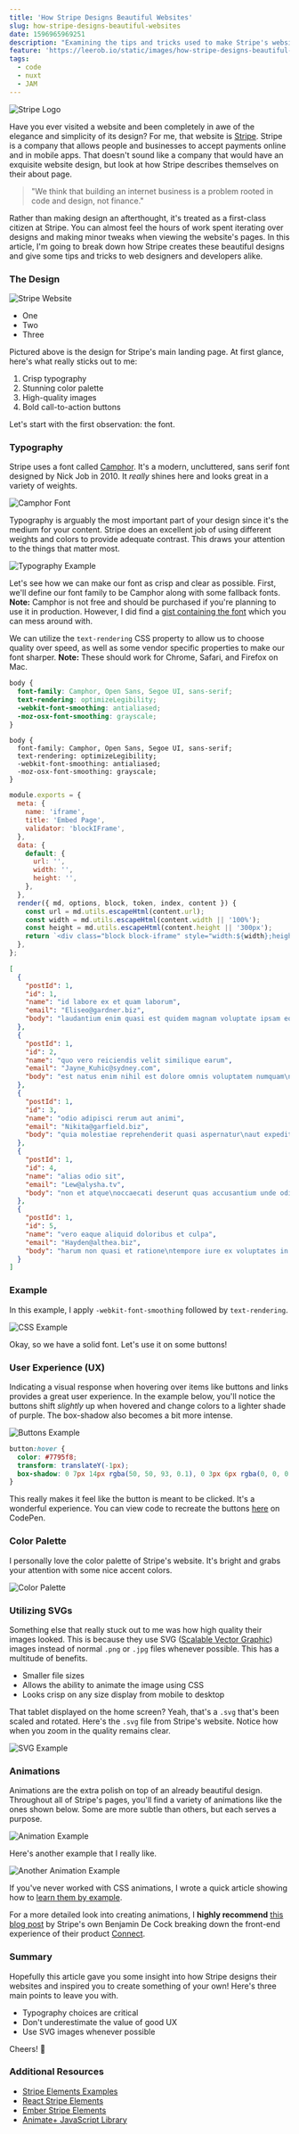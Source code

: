 ```yaml
---
title: 'How Stripe Designs Beautiful Websites'
slug: how-stripe-designs-beautiful-websites
date: 1596965969251
description: "Examining the tips and tricks used to make Stripe's website design a notch above the rest."
feature: 'https://leerob.io/static/images/how-stripe-designs-beautiful-websites/banner.png'
tags:
  - code
  - nuxt
  - JAM
---
```


![Stripe Logo](https://leerob.io/static/images/how-stripe-designs-beautiful-websites/banner.png)

Have you ever visited a website and been completely in awe of the elegance and simplicity of its design? For me, that website is [Stripe](https://stripe.com/). Stripe is a company that allows people and businesses to accept payments online and in mobile apps. That doesn't sound like a company that would have an exquisite website design, but look at how Stripe describes themselves on their about page.

> "We think that building an internet business is a problem rooted in code and design, not finance."

Rather than making design an afterthought, it's treated as a first-class citizen at Stripe. You can almost feel the hours of work spent iterating over designs and making minor tweaks when viewing the website's pages. In this article, I'm going to break down how Stripe creates these beautiful designs and give some tips and tricks to web designers and developers alike.

### The Design

![Stripe Website](https://leerob.io/static/images/how-stripe-designs-beautiful-websites/website.png)

- One
- Two
- Three

Pictured above is the design for Stripe's main landing page. At first glance, here's what really sticks out to me:

1.  Crisp typography
2.  Stunning color palette
3.  High-quality images
4.  Bold call-to-action buttons

Let's start with the first observation: the font.

### Typography

Stripe uses a font called [Camphor](https://www.fontshop.com/families/camphor). It's a modern, uncluttered, sans serif font designed by Nick Job in 2010. It _really_ shines here and looks great in a variety of weights.

![Camphor Font](https://leerob.io/static/images/how-stripe-designs-beautiful-websites/camphor.png)

Typography is arguably the most important part of your design since it's the medium for your content. Stripe does an excellent job of using different weights and colors to provide adequate contrast. This draws your attention to the things that matter most.

![Typography Example](https://leerob.io/static/images/how-stripe-designs-beautiful-websites/typography.png)

Let's see how we can make our font as crisp and clear as possible. First, we'll define our font family to be Camphor along with some fallback fonts. **Note:** Camphor is not free and should be purchased if you're planning to use it in production. However, I did find a [gist containing the font](https://gist.github.com/bdno86/d1f49b6f533df3f832b39d6cc3194303) which you can mess around with.

We can utilize the `text-rendering` CSS property to allow us to choose quality over speed, as well as some vendor specific properties to make our font sharper. **Note:** These should work for Chrome, Safari, and Firefox on Mac.

```css
body {
  font-family: Camphor, Open Sans, Segoe UI, sans-serif;
  text-rendering: optimizeLegibility;
  -webkit-font-smoothing: antialiased;
  -moz-osx-font-smoothing: grayscale;
}
```

```
body {
  font-family: Camphor, Open Sans, Segoe UI, sans-serif;
  text-rendering: optimizeLegibility;
  -webkit-font-smoothing: antialiased;
  -moz-osx-font-smoothing: grayscale;
}
```

```js
module.exports = {
  meta: {
    name: 'iframe',
    title: 'Embed Page',
    validator: 'blockIFrame',
  },
  data: {
    default: {
      url: '',
      width: '',
      height: '',
    },
  },
  render({ md, options, block, token, index, content }) {
    const url = md.utils.escapeHtml(content.url);
    const width = md.utils.escapeHtml(content.width || '100%');
    const height = md.utils.escapeHtml(content.height || '300px');
    return `<div class="block block-iframe" style="width:${width};height:${height};"><iframe width="100%" height="100%" scrolling="auto" frameborder="0" src="${url}"></iframe></div>\n`;
  },
};
```

```json
[
  {
    "postId": 1,
    "id": 1,
    "name": "id labore ex et quam laborum",
    "email": "Eliseo@gardner.biz",
    "body": "laudantium enim quasi est quidem magnam voluptate ipsam eos\ntempora quo necessitatibus\ndolor quam autem quasi\nreiciendis et nam sapiente accusantium"
  },
  {
    "postId": 1,
    "id": 2,
    "name": "quo vero reiciendis velit similique earum",
    "email": "Jayne_Kuhic@sydney.com",
    "body": "est natus enim nihil est dolore omnis voluptatem numquam\net omnis occaecati quod ullam at\nvoluptatem error expedita pariatur\nnihil sint nostrum voluptatem reiciendis et"
  },
  {
    "postId": 1,
    "id": 3,
    "name": "odio adipisci rerum aut animi",
    "email": "Nikita@garfield.biz",
    "body": "quia molestiae reprehenderit quasi aspernatur\naut expedita occaecati aliquam eveniet laudantium\nomnis quibusdam delectus saepe quia accusamus maiores nam est\ncum et ducimus et vero voluptates excepturi deleniti ratione"
  },
  {
    "postId": 1,
    "id": 4,
    "name": "alias odio sit",
    "email": "Lew@alysha.tv",
    "body": "non et atque\noccaecati deserunt quas accusantium unde odit nobis qui voluptatem\nquia voluptas consequuntur itaque dolor\net qui rerum deleniti ut occaecati"
  },
  {
    "postId": 1,
    "id": 5,
    "name": "vero eaque aliquid doloribus et culpa",
    "email": "Hayden@althea.biz",
    "body": "harum non quasi et ratione\ntempore iure ex voluptates in ratione\nharum architecto fugit inventore cupiditate\nvoluptates magni quo et"
  }
]
```

### Example

In this example, I apply `-webkit-font-smoothing` followed by `text-rendering`.

![CSS Example](https://leerob.io/static/images/how-stripe-designs-beautiful-websites/css-example.gif)

Okay, so we have a solid font. Let's use it on some buttons!

### User Experience (UX)

Indicating a visual response when hovering over items like buttons and links provides a great user experience. In the example below, you'll notice the buttons shift _slightly_ up when hovered and change colors to a lighter shade of purple. The box-shadow also becomes a bit more intense.

![Buttons Example](https://leerob.io/static/images/how-stripe-designs-beautiful-websites/buttons.gif)

```css
button:hover {
  color: #7795f8;
  transform: translateY(-1px);
  box-shadow: 0 7px 14px rgba(50, 50, 93, 0.1), 0 3px 6px rgba(0, 0, 0, 0.08);
}
```

This really makes it feel like the button is meant to be clicked. It's a wonderful experience. You can view code to recreate the buttons [here](https://codepen.io/leerob/pen/bYQRpB) on CodePen.

### Color Palette

I personally love the color palette of Stripe's website. It's bright and grabs your attention with some nice accent colors.

![Color Palette](https://leerob.io/static/images/how-stripe-designs-beautiful-websites/color-palette.png)

### Utilizing SVGs

Something else that really stuck out to me was how high quality their images looked. This is because they use SVG ([Scalable Vector Graphic](https://svgontheweb.com/)) images instead of normal `.png` or `.jpg` files whenever possible. This has a multitude of benefits.

- Smaller file sizes
- Allows the ability to animate the image using CSS
- Looks crisp on any size display from mobile to desktop

That tablet displayed on the home screen? Yeah, that's a `.svg` that's been scaled and rotated. Here's the `.svg` file from Stripe's website. Notice how when you zoom in the quality remains clear.

![SVG Example](https://leerob.io/static/images/how-stripe-designs-beautiful-websites/salesforce.svg)

### Animations

Animations are the extra polish on top of an already beautiful design. Throughout all of Stripe's pages, you'll find a variety of animations like the ones shown below. Some are more subtle than others, but each serves a purpose.

![Animation Example](https://leerob.io/static/images/how-stripe-designs-beautiful-websites/spinning-animation.gif)

Here's another example that I really like.

![Another Animation Example](https://leerob.io/static/images/how-stripe-designs-beautiful-websites/animation-example.gif)

If you've never worked with CSS animations, I wrote a quick article showing how to [learn them by example](/blog/learning-css-animations-by-example).

For a more detailed look into creating animations, I **highly recommend** [this blog post](https://stripe.com/blog/connect-front-end-experience) by Stripe's own Benjamin De Cock breaking down the front-end experience of their product [Connect](https://stripe.com/connect).

### Summary

Hopefully this article gave you some insight into how Stripe designs their websites and inspired you to create something of your own! Here's three main points to leave you with.

- Typography choices are critical
- Don't underestimate the value of good UX
- Use SVG images whenever possible

Cheers! 🍻

### Additional Resources

- [Stripe Elements Examples](https://stripe.github.io/elements-examples/)
- [React Stripe Elements](https://github.com/stripe/react-stripe-elements)
- [Ember Stripe Elements](https://github.com/code-corps/ember-stripe-elements)
- [Animate+ JavaScript Library](https://github.com/bendc/AnimatePlus)
